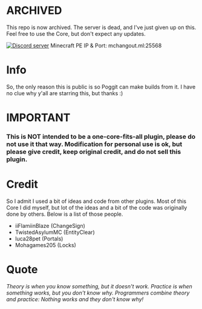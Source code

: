 # ARCHIVED
This repo is now archived. The server is dead, and I've just given up on this. Feel free to use the Core, but don't expect any updates.



<a href="https://discord.gg/kMCYT7vda7"><img src="https://discordapp.com/api/guilds/804468935646642227/embed.png" alt="Discord server"/></a> Minecraft PE IP & Port: mchangout.ml:25568

# Info
So, the only reason this is public is so Poggit can make builds from it. I have no clue why y'all are starring this, but thanks :)

# IMPORTANT
### This is NOT intended to be a one-core-fits-all plugin, please do not use it that way. Modification for personal use is ok, but please give credit, keep original credit, and do not sell this plugin.


# Credit
So I admit I used a bit of ideas and code from other plugins. Most of this Core I did myself, but lot of the ideas and a bit of the code was originally done by others. Below is a list of those people.
- iiFlamiinBlaze (ChangeSign)
- TwistedAsylumMC (EntityClear)
- luca28pet (Portals)
- Mohagames205 (Locks)

# Quote
*Theory is when you know something, but it doesn't work. Practice is when something works, but you don't know why. Programmers combine theory and practice: Nothing works and they don't know why!*
